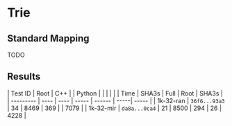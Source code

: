 # Trie

## Standard Mapping

TODO

## Results

| Test ID   | Root | C++  |       | Python |      |       |
|           |      | Time | SHA3s | Full   | Root | SHA3s |
| --------- | ---- | ---- | ----- | ------ | -----| ----- |
| 1k-32-ran | `36f6...93a3` | 34   | 8469  | 369    |      | 7079  |
| 1k-32-mir | `da8a...0ca4` | 21   | 8500  | 294    | 26   | 4228  |
